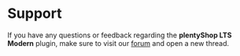 # Support

If you have any questions or feedback regarding the **plentyShop LTS Modern** plugin, make sure to visit our [forum](https://forum.plentymarkets.com/c/plentyshop/plentyshop-lts-modern/826) and open a new thread.